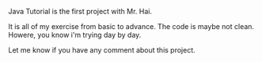 Java Tutorial is the first project with Mr. Hai.

It is all of my exercise from basic to advance. The code is maybe not clean. Howere, you know i'm trying day by day.

Let me know if you have any comment about this project.
